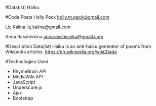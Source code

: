 #Data(ist) Haiku

#Code Poets
Holly Peck 
holly.m.peck@gmail.com

Liz Kalina 
liz.kalina@gmail.com

Anna Rasshivkina
annarasshivinka@gmail.com

#Description
Data(ist) Haiku is an anti-haiku generator of poems from Wikipedia articles.
https://en.wikipedia.org/wiki/Dada 

#Technologies Used
- RhymeBrain API
- MediaWiki API
- JavaScript
- Underscore.js
- Ajax
- Bootstrap

